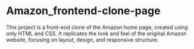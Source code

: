 # Amazon_frontend-clone-page
This project is a front-end clone of the Amazon home page, created using only HTML and CSS. It replicates the look and feel of the original Amazon website, focusing on layout, design, and responsive structure. 
